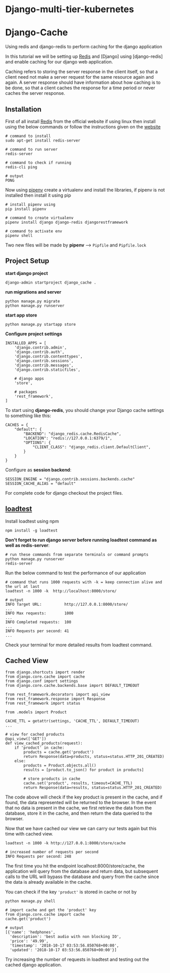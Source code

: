 # Django-multi-tier-kubernetes



# Django-Cache
Using redis and django-redis to perform caching for the django application

In this tutorial we will be setting up [Redis]() and [Django] using [django-redis] and 
enable caching for our django web application.

Caching refers to storing the server response in the client itself, so that a client need 
not make a server request for the same resource again and again. A server response should 
have information about how caching is to be done, so that a client caches the response 
for a time period or never caches the server response.

## Installation
First of all install [Redis](https://redis.io/download) from the official website if 
using linux then install using the below commands or follow the instructions given on the 
[website](https://redis.io/download)

```
# command to install
sudo apt-get install redis-server

# command to run server
redis-server

# command to check if running
redis-cli ping

# output
PONG
```

Now using [pipenv](https://pipenv.readthedocs.io/en/latest/) create a virtualenv and 
install the libraries, if pipenv is not installed then install it using pip

```
# install pipenv using
pip install pipenv

# command to create virtualenv
pipenv install django django-redis djangorestframework

# command to activate env
pipenv shell
```

Two new files will be made by **pipenv** --> ```Pipfile``` and ```Pipfile.lock```

## Project Setup
**start django project**
```
django-admin startproject django_cache .
```

**run migrations and server**
```
python manage.py migrate
python manage.py runserver
```

**start app store**
```
python manage.py startapp store
```

**Configure project settings**

```
INSTALLED_APPS = [
    'django.contrib.admin',
    'django.contrib.auth',
    'django.contrib.contenttypes',
    'django.contrib.sessions',
    'django.contrib.messages',
    'django.contrib.staticfiles',

    # django apps
    'store',

    # packages
    'rest_framework',
]
```

To start using **django-redis**, you should change your Django cache settings to 
something like this:

```
CACHES = {
    "default": {
        "BACKEND": "django_redis.cache.RedisCache",
        "LOCATION": "redis://127.0.0.1:6379/1",
        "OPTIONS": {
            "CLIENT_CLASS": "django_redis.client.DefaultClient",
        }
    }
}
```

Configure as **session backend**:

```
SESSION_ENGINE = "django.contrib.sessions.backends.cache"
SESSION_CACHE_ALIAS = "default"
```

For complete code for django checkout the project files.

## [loadtest](https://www.npmjs.com/package/loadtest)
Install loadtest using npm


```
npm install -g loadtest
```

**Don't forget to run django server before running loadtest command as well as redis-server**:

```
# run these commands from separate terminals or command prompts
python manage.py runserver
redis-server
```

Run the below command to test the performance of our application
```
# command that runs 1000 requests with -k = keep connection alive and the url at last
loadtest -n 1000 -k  http://localhost:8000/store/

# output
INFO Target URL:          http://127.0.0.1:8000/store/
...
INFO Max requests:        1000
...
INFO Completed requests:  100
...
INFO Requests per second: 41
...
```

Check your terminal for more detailed results from loadtest command.

## Cached View

```
from django.shortcuts import render
from django.core.cache import cache
from django.conf import settings
from django.core.cache.backends.base import DEFAULT_TIMEOUT

from rest_framework.decorators import api_view
from rest_framework.response import Response
from rest_framework import status

from .models import Product

CACHE_TTL = getattr(settings, 'CACHE_TTL', DEFAULT_TIMEOUT)
...

# view for cached products
@api_view(['GET'])
def view_cached_products(request):
	if 'product' in cache:
		products = cache.get('product')
		return Response(data=products, status=status.HTTP_201_CREATED)
	else:
		products = Product.objects.all()
		results = [product.to_json() for product in products]

		# store products in cache
		cache.set('product', results, timeout=CACHE_TTL)
		return Response(data=results, status=status.HTTP_201_CREATED)
```

The code above will check if the key product is present in the cache, and if found, the 
data represented will be returned to the browser. In the event that no data is present 
in the cache, we first retrieve the data from the database, store it in the cache, and 
then return the data queried to the browser.

Now that we have cached our view we can carry our tests again but this time with cached view.

```
loadtest -n 1000 -k http://127.0.0.1:8000/store/cache

# increased number of requests per second
INFO Requests per second: 248
```

The first time you hit the endpoint localhost:8000/store/cache, the application will 
query from the database and return data, but subsequent calls to the URL will bypass the 
database and query from the cache since the data is already available in the cache.

You can check if the key ```'product'``` is stored in cache or not by

```
python manage.py shell

# import cache and get the 'product' key
from django.core.cache import cache
cache.get('product')

# output
[{'name': 'hedphones',
  'description': 'best audio with non blocking IO',
  'price': '49.99',
  'timestamp': '2018-10-17 03:53:56.850768+00:00',
  'updated': '2018-10-17 03:53:56.850768+00:00'}]
```

Try increasing the number of requests in loadtest and testing out the cached django 
application.
